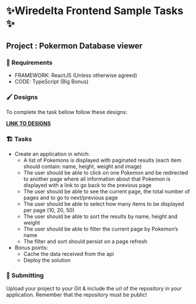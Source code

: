 # ✨Wiredelta Frontend Sample Tasks ✨
## Project : Pokermon Database viewer

### 🚨 Requirements
- FRAMEWORK: ReactJS (Unless otherwise agreed)
- CODE: TypeScript (Big Bonus)

### 🖌️ Designs
To complete the task bellow follow these designs:

**[LINK TO DESIGNS](https://www.npmjs.com/package/express)**

### 🏗️ Tasks
- Create an application in which:
  - A list of Pokemons is displayed with paginated results (each item should contain: name, height, weight and image)
  - The user should be able to click on one Pokemon and be redirected to another page where all information about that Pokemon is displayed with a link to go back to the previous page
  - The user should be able to see the current page, the total number of pages and to go to next/previous page
  - The user should be able to select how many items to be displayed per page (10, 20, 50)
  - The user should be able to sort the results by name, height and weight
  - The user should be able to filter the current page by Pokemon’s name
  - The filter and sort should persist on a page refresh 
- Bonus points: 
  - Cache the data received from the api
  - Deploy the solution  

### 📨 Submitting
Upload your project to your Git & include the url of the repository in your application. Remember that the repository must be public!

